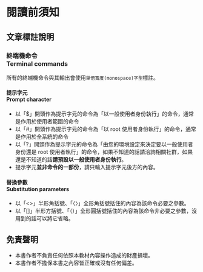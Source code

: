 # 閱讀前須知
## 文章標註說明
### 終端機命令<br />Terminal commands
所有的終端機命令與其輸出會使用`單倍寬度(monospace)字型`標註。

#### 提示字元<br />Prompt character
* 以「$」開頭作為提示字元的命令為「以一般使用者身份執行」的命令，通常是作用於使用者範圍的命令
* 以「#」開頭作為提示字元的命令為「以 root 使用者身份執行」的命令，通常是作用於全系統的命令
* 以「?」開頭作為提示字元的命令為「由您的環境設定來決定要以一般使用者身份還是 root 使用者執行」的命令，如果不知道的話請洽詢相關社群，如果還是不知道的話**請預設以一般使用者身份執行**。
* 提示字元**並非命令的一部份**，請只輸入提示字元後方的內容。

#### 替換參數<br />Substitution parameters
* 以「&lt;&gt;」半形角括號、「〈〉」全形角括號括住的內容為該命令必要之參數。
* 以「[]」半形方括號、「（）」全形圓括號括住的內容為該命令非必要之參數，沒用到的話可以將它省略。

## 免責聲明
* 本書作者不負責任何依照本教材內容操作造成的財產損壞。
* 本書作者不擔保本書之內容皆正確或沒有任何偏差。
